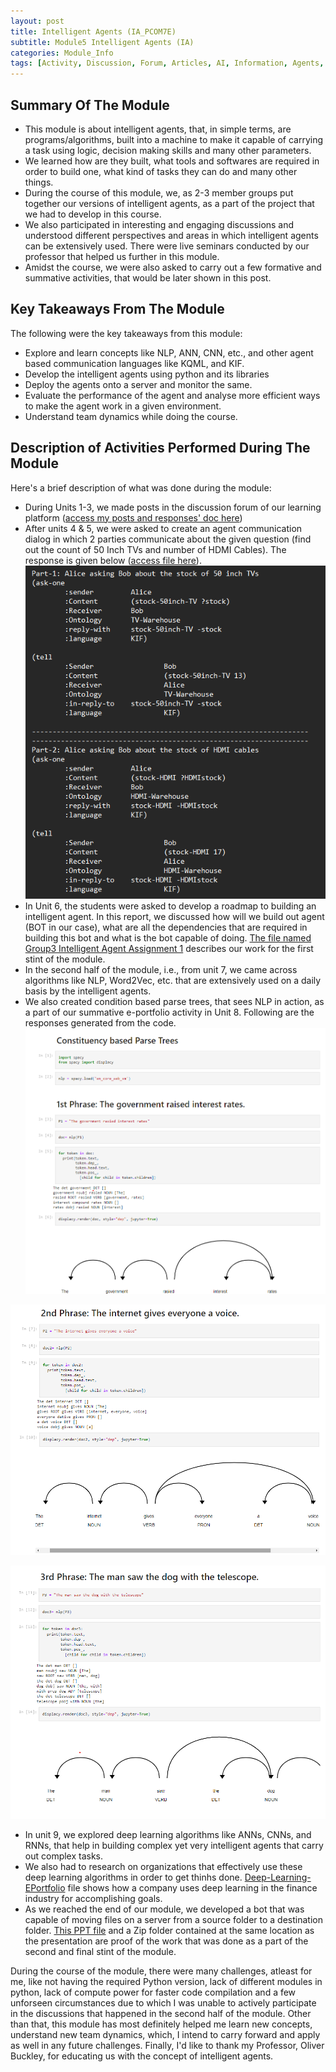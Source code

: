 ```yaml
---
layout: post
title: Intelligent Agents (IA_PCOM7E) 
subtitle: Module5 Intelligent Agents (IA)
categories: Module_Info
tags: [Activity, Discussion, Forum, Articles, AI, Information, Agents, Python, Code, Bots, NeuralNets, ANN, DNN, RNN, NLP]
---
```


## Summary Of The Module
- This module is about intelligent agents, that, in simple terms, are programs/algorithms, built into a machine to make it capable of carrying a task using logic, decision making skills and many other parameters.
- We learned how are they built, what tools and softwares are required in order to build one, what kind of tasks they can do and many other things.
- During the course of this module, we, as 2-3 member groups put together our versions of intelligent agents, as a part of the project that we had to develop in this course.
- We also participated in interesting and engaging discussions and understood different perspectives and areas in which intelligent agents can be extensively used. There were live seminars conducted by our professor that helped us further in this module.
- Amidst the course, we were also asked to carry out a few formative and summative activities, that would be later shown in this post.

## Key Takeaways From The Module
The following were the key takeaways from this module:
- Explore and learn concepts like NLP, ANN, CNN, etc., and other agent based communication languages like KQML, and KIF.
- Develop the intelligent agents using python and its libraries
- Deploy the agents onto a server and monitor the same.
- Evaluate the performance of the agent and analyse more efficient ways to make the agent work in a given environment.
- Understand team dynamics while doing the course.

## Description of Activities Performed During The Module
Here's a brief description of what was done during the module:
- During Units 1-3, we made posts in the discussion forum of our learning platform ([access my posts and responses' doc here](https://github.com/Bharadwaj-GLN/Uni-Essex-Module-Files/tree/main/Intelligent-Agents))
- After units 4 & 5, we were asked to create an agent communication dialog in which 2 parties communicate about the given question (find out the count of 50 Inch TVs and number of HDMI Cables). The response is given below ([access file here](https://github.com/Bharadwaj-GLN/Uni-Essex-Module-Files/tree/main/Intelligent-Agents)).
![Agent-Based-Communication](/assets/images/banners/Agent-Dialog.png) <br>
- In Unit 6, the students were asked to develop a roadmap to building an intelligent agent. In this report, we discussed how will we build out agent (BOT in our case), what are all the dependencies that are required in building this bot and what is the bot capable of doing. [The file named Group3 Intelligent Agent Assignment 1](https://github.com/Bharadwaj-GLN/Uni-Essex-Module-Files/tree/main/Intelligent-Agents) describes our work for the first stint of the module.
- In the second half of the module, i.e., from unit 7, we came across algorithms like NLP, Word2Vec, etc. that are extensively used on a daily basis by the intelligent agents.
- We also created condition based parse trees, that sees NLP in action, as a part of our summative e-portfolio activity in  Unit 8. Following are the responses generated from the code.
![Parse-Trees-1](/assets/images/banners/PT-1.png) <br>

![Parse-Trees-1](/assets/images/banners/PT-2.png) <br>

![Parse-Trees-1](/assets/images/banners/PT-3.png) <br>

- In unit 9, we explored deep learning algorithms like ANNs, CNNs, and RNNs, that help in building complex yet very intelligent agents that carry out complex tasks.
- We also had to research on organizations that effectively use these deep learning algorithms in order to get thinhs done. [Deep-Learning-EPortfolio](https://github.com/Bharadwaj-GLN/Uni-Essex-Module-Files/tree/main/Intelligent-Agents) file shows how a company uses deep learning in the finance industry for accomplishing goals.
- As we reached the end of our module, we developed a bot that was capable of moving files on a server from a source folder to a destination folder. [This PPT file](https://github.com/Bharadwaj-GLN/Uni-Essex-Module-Files/tree/main/Intelligent-Agents) and a Zip folder contained at the same location as the presentation are proof of the work that was done as a part of the second and final stint of the module.

During the course of the module, there were many challenges, atleast for me, like not having the required Python version, lack of different modules in python, lack of compute power for faster code compilation and a few unforseen circumstances due to which I was unable to actively participate in the discussions that happened in the second half of the module. Other than that, this module has most definitely helped me learn new concepts, understand new team dynamics, which, I intend to carry forward and apply as well in any future challenges. Finally, I'd like to thank my Professor, Oliver Buckley, for educating us with the concept of intelligent agents.
